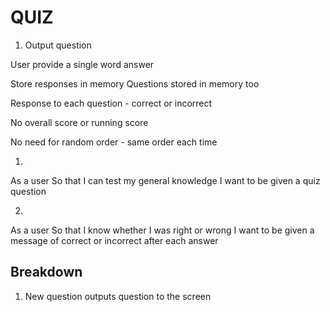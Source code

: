 QUIZ
====

1. Output question 

User provide a single word answer

Store responses in memory
Questions stored in memory too

Response to each question - correct or incorrect

No overall score or running score

No need for random order - same order each time


1. 

As a user
So that I can test my general knowledge
I want to be given a quiz question


2. 
As a user 
So that I know whether I was right or wrong
I want to be given a message of correct or incorrect after each answer


## Breakdown

1. New question outputs question to the screen

